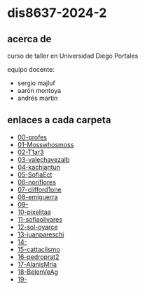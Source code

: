 # dis8637-2024-2

## acerca de

curso de taller en Universidad Diego Portales

equipo docente:

- sergio majluf
- aarón montoya
- andrés martin

## enlaces a cada carpeta

- [00-profes](./00-profes/)
- [01-Mosswhosmoss](./01-Mosswhosmoss/)
- [02-T1ar3](./02-T1ar3/)
- [03-valechavezalb](./03-valechavezalb/)
- [04-kachiantun](./04-kachiantun/)
- [05-SofiaEct](./05-SofiaEct/)
- [06-noriflores](./06-noriflores/)
- [07-clifford1one](./07-clifford1one/)
- [08-emiguerra](./08-emiguerra/)
- [09-](./09-/)
- [10-pixelitaa](./10-pixelitaa/)
- [11-sofiaolivares](./11-sofiaolivares/)
- [12-sol-oyarce](./12-sol-oyarce/)
- [13-juanpareschi](./13-juanpareschi/)
- [14-](./14-/)
- [15-cattaclismo](./15-cattaclismo/)
- [16-pedroprat2](./16-pedroprat2/)
- [17-AlanisMria](./17-AlanisMria/)
- [18-BelenVeAg](./18-BelenVeAg/)
- [19-](.)
